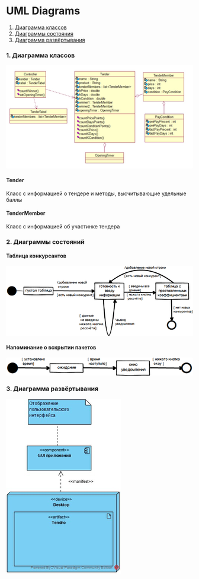 # UML Diagrams
1. [Диаграмма классов](#1)<br>
2. [Диаграммы состояния](#2)<br>
3. [Диаграмма развёртывания](#3)<br>

<a name="1"/>

### 1. Диаграмма классов 
![ClassDiagram](https://github.com/WioWio/Tendro/blob/master/Diagrams/ClassDiagram.png "ClassDiagram")
#### Tender
Класс с информацией о тендере и методы, высчитывающие удельные баллы
#### TenderMember
Класс с информацией об участинке тендера

<a name="2"/>

### 2. Диаграммы состояний 
#### Таблица конкурсантов
![Tabel](https://github.com/WioWio/Tendro/blob/master/Diagrams/Tabel.png "Tabel")
#### Напоминание о вскрытии пакетов
![Alarm](https://github.com/WioWio/Tendro/blob/master/Diagrams/Alarm.png "Alarm")

<a name="3"/>

### 3. Диаграмма развёртывания
![Deployment](https://github.com/WioWio/Tendro/blob/master/Diagrams/Deployment.jpg "Deployment")

